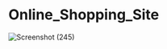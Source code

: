 # Online_Shopping_Site

![Screenshot (245)](https://user-images.githubusercontent.com/89539128/137262857-088326c2-7d39-4774-917f-8599ea8eeb67.png)

